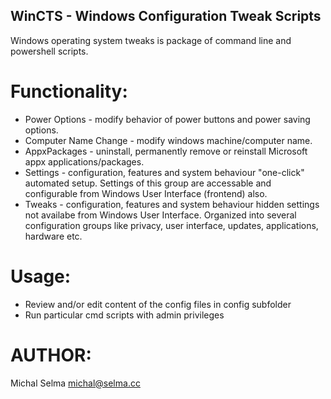 ## WinCTS - Windows Configuration Tweak Scripts

Windows operating system tweaks is package of command line and powershell scripts.

# Functionality:
- Power Options - modify behavior of power buttons and power saving options.
- Computer Name Change - modify windows machine/computer name.
- AppxPackages - uninstall, permanently remove or reinstall Microsoft appx applications/packages.
- Settings - configuration, features and system behaviour "one-click" automated setup. Settings of this group are accessable and configurable from Windows User Interface (frontend) also. 
- Tweaks - configuration, features and system behaviour hidden settings not availabe from Windows User Interface. Organized into several configuration groups like privacy, user interface, updates, applications, hardware etc.

# Usage:
- Review and/or edit content of the config files in config subfolder
- Run particular cmd scripts with admin privileges

# AUTHOR:
Michal Selma <michal@selma.cc>

